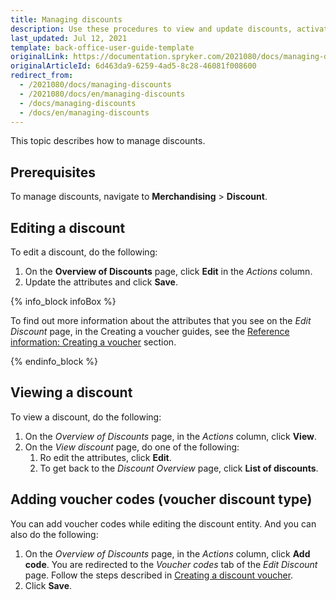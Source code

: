 ```yaml
---
title: Managing discounts
description: Use these procedures to view and update discounts, activate/deactivate discounts, and add voucher codes in the Back Office.
last_updated: Jul 12, 2021
template: back-office-user-guide-template
originalLink: https://documentation.spryker.com/2021080/docs/managing-discounts
originalArticleId: 6d463da9-6259-4ad5-8c28-46081f008600
redirect_from:
  - /2021080/docs/managing-discounts
  - /2021080/docs/en/managing-discounts
  - /docs/managing-discounts
  - /docs/en/managing-discounts
---
```


This topic describes how to manage discounts.

## Prerequisites

To manage discounts, navigate to **Merchandising** > **Discount**.

## Editing a discount

To edit a discount, do the following:
1. On the **Overview of Discounts** page, click **Edit** in the _Actions_ column.
2. Update the attributes and click **Save**.

{% info_block infoBox %}

To find out more information about the attributes that you see on the *Edit Discount* page, in the Creating a voucher guides, see the [Reference information: Creating a voucher](/docs/scos/user/back-office-user-guides/{{page.version}}/merchandising/discount/creating-vouchers.html#reference-information-creating-a-voucher) section.

{% endinfo_block %}

## Viewing a discount

To view a discount, do the following:
1. On the *Overview of Discounts* page, in the _Actions_ column, click **View**.
2. On the *View discount* page, do one of the following:
    1. Ro edit the attributes, click **Edit**.
    2.  To get back to the *Discount Overview* page, click **List of discounts**.

## Adding voucher codes (voucher discount type)

You can add voucher codes while editing the discount entity.
And you can also do the following:
1. On the *Overview of Discounts* page, in the _Actions_ column, click **Add code**.
You are redirected to the *Voucher codes* tab of the *Edit Discount* page.
    Follow the steps described in [Creating a discount voucher](/docs/scos/user/back-office-user-guides/{{page.version}}/merchandising/discount/creating-vouchers.html).
3. Click **Save**.
